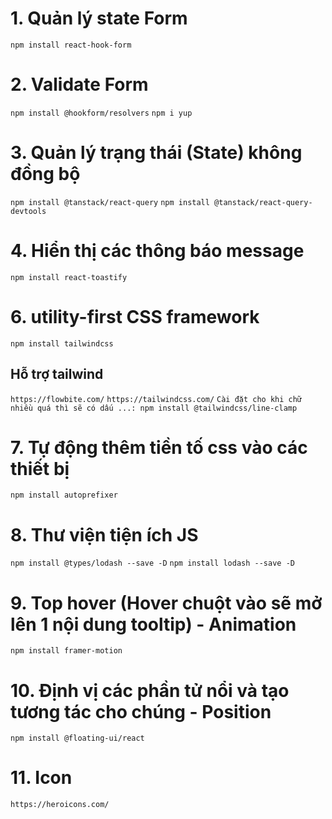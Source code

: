 # 1. Quản lý state Form

`npm install react-hook-form`

# 2. Validate Form

`npm install @hookform/resolvers`
`npm i yup`

# 3. Quản lý trạng thái (State) không đồng bộ

`npm install @tanstack/react-query`
`npm install @tanstack/react-query-devtools`

# 4. Hiển thị các thông báo message

`npm install react-toastify`

# 6. utility-first CSS framework

`npm install tailwindcss`

## Hỗ trợ tailwind

`https://flowbite.com/`
`https://tailwindcss.com/`
`Cài đặt cho khi chữ nhiều quá thì sẽ có dấu ...: npm install @tailwindcss/line-clamp`

# 7. Tự động thêm tiền tố css vào các thiết bị

`npm install autoprefixer`

# 8. Thư viện tiện ích JS

`npm install @types/lodash --save -D`
`npm install lodash --save -D`

# 9. Top hover (Hover chuột vào sẽ mở lên 1 nội dung tooltip) - Animation

`npm install framer-motion`

# 10. Định vị các phần tử nổi và tạo tương tác cho chúng - Position

`npm install @floating-ui/react`

# 11. Icon

`https://heroicons.com/`
